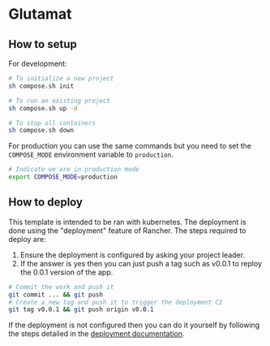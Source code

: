 # Glutamat

## How to setup

For development: 
```bash
# To initialize a new project
sh compose.sh init

# To run an existing project
sh compose.sh up -d

# To stop all containers
sh compose.sh down
```

For production you can use the same commands but you need to set the `COMPOSE_MODE` environment variable to `production`.
```bash
# Indicate we are in production mode
export COMPOSE_MODE=production
```


## How to deploy

This template is intended to be ran with kubernetes. The deployment is done using the "deployment" feature of Rancher. The steps required to deploy are: 

1. Ensure the deployment is configured by asking your project leader. 
2. If the answer is yes then you can just push a tag such as v0.0.1 to reploy the 0.0.1 version of the app.
```bash
# Commit the work and push it
git commit ... && git push
# Create a new tag and push it to trigger the deployment CI
git tag v0.0.1 && git push origin v0.0.1
```

If the deployment is not configured then you can do it yourself by following the steps detailed in the [deployment documentation](./docs/deployment-rancher.md).
